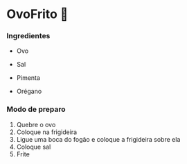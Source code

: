 # OvoFrito :chicken:

### Ingredientes

- Ovo

- Sal

- Pimenta

- Orégano

### Modo de preparo

1. Quebre o ovo
2. Coloque na frigideira
3. Ligue uma boca do fogão e coloque a frigideira sobre ela
4. Coloque sal
5. Frite

